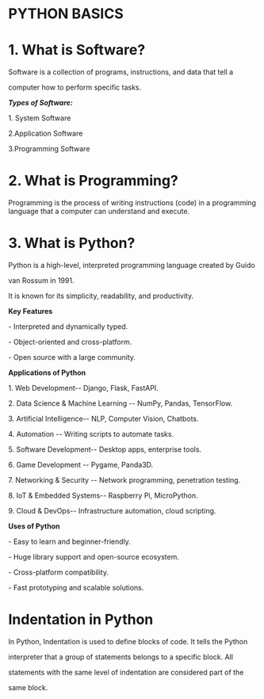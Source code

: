 #  PYTHON BASICS

# 1. What is Software? 

Software is a collection of programs, instructions, and data that tell a

computer how to perform specific tasks.

***Types of Software:***

1\. System Software

2.Application Software

3.Programming Software

# 2. What is Programming? 

Programming is the process of writing instructions (code) in a
programming language that a computer can understand and execute.

# 3. What is Python? 

Python is a high-level, interpreted programming language created by
Guido

van Rossum in 1991.

It is known for its simplicity, readability, and productivity.

**Key Features**

\- Interpreted and dynamically typed.

\- Object-oriented and cross-platform.

\- Open source with a large community.

**Applications of Python**

1\. Web Development-- Django, Flask, FastAPI.

2\. Data Science & Machine Learning -- NumPy, Pandas, TensorFlow.

3\. Artificial Intelligence-- NLP, Computer Vision, Chatbots.

4\. Automation -- Writing scripts to automate tasks.

5\. Software Development-- Desktop apps, enterprise tools.

6\. Game Development -- Pygame, Panda3D.

7\. Networking & Security -- Network programming, penetration testing.

8\. IoT & Embedded Systems-- Raspberry Pi, MicroPython.

9\. Cloud & DevOps-- Infrastructure automation, cloud scripting.

**Uses of Python**

\- Easy to learn and beginner-friendly.

\- Huge library support and open-source ecosystem.

\- Cross-platform compatibility.

\- Fast prototyping and scalable solutions.

# Indentation in Python 

In Python, Indentation is used to define blocks of code. It tells the
Python

interpreter that a group of statements belongs to a specific block. All

statements with the same level of indentation are considered part of the

same block.
